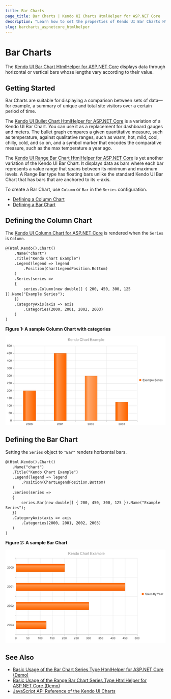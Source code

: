 ```yaml
---
title: Bar Charts
page_title: Bar Charts | Kendo UI Charts HtmlHelper for ASP.NET Core
description: "Learn how to set the properties of Kendo UI Bar Charts HtmlHelper for ASP.NET Core."
slug: barcharts_aspnetcore_htmlhelper
---
```


# Bar Charts

The [Kendo UI Bar Chart HtmlHelper for ASP.NET Core](https://demos.telerik.com/aspnet-core/bar-charts/index) displays data through horizontal or vertical bars whose lengths vary according to their value.

## Getting Started

Bar Charts are suitable for displaying a comparison between sets of data&mdash;for example, a summary of unique and total site visitors over a certain period of time.

The [Kendo UI Bullet Chart HtmlHelper for ASP.NET Core](https://demos.telerik.com/aspnet-core/bullet-charts/index) is a variation of a Kendo UI Bar Chart. You can use it as a replacement for dashboard gauges and meters. The bullet graph compares a given quantitative measure, such as temperature, against qualitative ranges, such as warm, hot, mild, cool, chilly, cold, and so on, and a symbol marker that encodes the comparative measure, such as the max temperature a year ago.

The [Kendo UI Range Bar Chart HtmlHelper for ASP.NET Core](https://demos.telerik.com/aspnet-core/range-bar-charts/index) is yet another variation of the Kendo UI Bar Chart. It displays data as bars where each bar represents a value range that spans between its minimum and maximum levels. A Range Bar type has floating bars unlike the standard Kendo UI Bar Chart that has bars that are anchored to its `x`-axis.

To create a Bar Chart, use `Column` or `Bar` in the `Series` configuration.

* [Defining a Column Chart](#defining-the-column-chart)
* [Defining a Bar Chart](#defining-the-bar-chart)

## Defining the Column Chart

The [Kendo UI Column Chart for ASP.NET Core](https://demos.telerik.com/aspnet-core/bar-charts/column) is rendered when the `Series` is `Column`.

    @(Html.Kendo().Chart()
        .Name("chart")
        .Title("Kendo Chart Example")
        .Legend(legend => legend
            .Position(ChartLegendPosition.Bottom)
        )
        .Series(series =>
        {
            series.Column(new double[] { 200, 450, 300, 125 }).Name("Example Series");
        })
        .CategoryAxis(axis => axis
            .Categories(2000, 2001, 2002, 2003)
        )
    )

**Figure 1: A sample Column Chart with categories**

![Column Chart with categories](images/chart-column-categories.png)

## Defining the Bar Chart

Setting the `Series` object to `"Bar"` renders horizontal bars.

    @(Html.Kendo().Chart()
       .Name("chart")
       .Title("Kendo Chart Example")
       .Legend(legend => legend
           .Position(ChartLegendPosition.Bottom)
       )
       .Series(series =>
       {
           series.Bar(new double[] { 200, 450, 300, 125 }).Name("Example Series");
       })
       .CategoryAxis(axis => axis
           .Categories(2000, 2001, 2002, 2003)
       )
    )

**Figure 2: A sample Bar Chart**

![Bar Chart](images/chart-bar.png)

## See Also

* [Basic Usage of the Bar Chart Series Type HtmlHelper for ASP.NET Core (Demo)](https://demos.telerik.com/aspnet-core/bar-charts/index)
* [Basic Usage of the Range Bar Chart Series Type HtmlHelper for ASP.NET Core (Demo)](https://demos.telerik.com/aspnet-core/range-bar-charts/index)
* [JavaScript API Reference of the Kendo UI Charts](https://docs.telerik.com/kendo-ui/api/javascript/dataviz/ui/chart)
